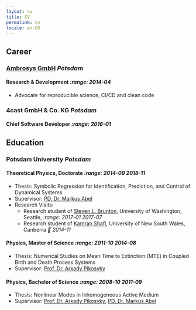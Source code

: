 ```yaml
---
layout: cv
title: CV
permalink: cv
locale: en-US
---
```



## Career

### [Ambrosys GmbH](www.ambrosys.de) *Potsdam*

#### Research & Development *:range: 2014-04*

* Advocate for reproducible science, CI/CD and clean code

### 4cast GmbH & Co. KG *Potsdam*

#### Chief Software Developer *:range: 2016-01*

## Education

### Potsdam University *Potsdam*

<div/>

#### Theoretical Physics, Doctorate *:range: 2014-09 2018-11*
 * Thesis: Symbolic Regression for Identification, Prediction, and Control of Dynamical Systems
 * Supervisor: [PD. Dr. Markus Abel](http://www.stat.physik.uni-potsdam.de/~markus/)
 * Research Visits:
   - Research student of [Steven L. Brunton](www.eigensteve.com), University of Washington, Seattle, *:range: 2017-01 2017-07*
   - Research student of [Kamran Shafi](https://research.unsw.edu.au/people/dr-kamran-shafi), University of New South Wales, Canberra *:date: 2014-11*

#### Physics, Master of Science *:range: 2011-10 2014-08*
 * Thesis: Numerical Studies on Mean Time to Extinction (MTE) in Coupled Birth and Death Process Systems
 * Supervisor: [Prof. Dr. Arkady Pikosvky](http://www.stat.physik.uni-potsdam.de/~pikovsky/)

#### Physics, Bachelor of Science *:range: 2008-10 2011-09*
 * Thesis: Nonlinear Modes in Inhomogeneous Active Medium
 * Supervisor: [Prof. Dr. Arkady Pikosvky](http://www.stat.physik.uni-potsdam.de/~pikovsky/), [PD. Dr. Markus Abel](http://www.stat.physik.uni-potsdam.de/~markus/)
